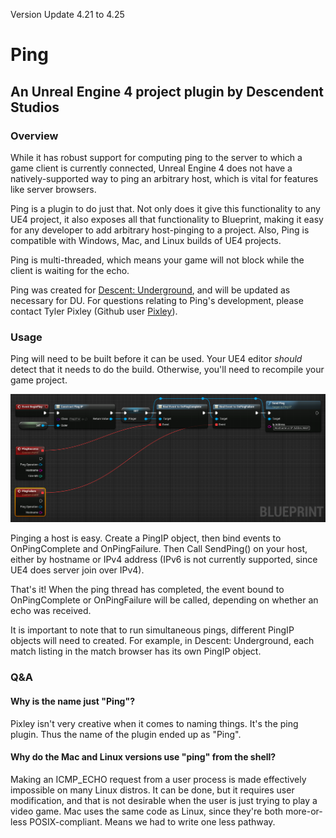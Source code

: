 Version Update 4.21 to 4.25 

# Ping

## An Unreal Engine 4 project plugin by Descendent Studios

### Overview

While it has robust support for computing ping to the server to which a game client is currently connected, Unreal Engine 4 does not have a natively-supported way to ping an arbitrary host, which is vital for features like server browsers.

Ping is a plugin to do just that.  Not only does it give this functionality to any UE4 project, it also exposes all that functionality to Blueprint, making it easy for any developer to add arbitrary host-pinging to a project.  Also, Ping is compatible with Windows, Mac, and Linux builds of UE4 projects.

Ping is multi-threaded, which means your game will not block while the client is waiting for the echo.

Ping was created for [Descent: Underground](https://descendentstudios.com), and will be updated as necessary for DU.  For questions relating to Ping's development, please contact Tyler Pixley (Github user [Pixley](https://github.com/pixley)).

### Usage

Ping will need to be built before it can be used.  Your UE4 editor *should* detect that it needs to do the build.  Otherwise, you'll need to recompile your game project.

![Example Blueprint](Example.png)

Pinging a host is easy.  Create a PingIP object, then bind events to OnPingComplete and OnPingFailure.  Then Call SendPing() on your host, either by hostname or IPv4 address (IPv6 is not currently supported, since UE4 does server join over IPv4).

That's it!  When the ping thread has completed, the event bound to OnPingComplete or OnPingFailure will be called, depending on whether an echo was received.

It is important to note that to run simultaneous pings, different PingIP objects will need to created.  For example, in Descent: Underground, each match listing in the match browser has its own PingIP object.

### Q&A

#### Why is the name just "Ping"?

Pixley isn't very creative when it comes to naming things.  It's the ping plugin.  Thus the name of the plugin ended up as "Ping".

#### Why do the Mac and Linux versions use "ping" from the shell?

Making an ICMP_ECHO request from a user process is made effectively impossible on many Linux distros.  It can be done, but it requires user modification, and that is not desirable when the user is just trying to play a video game.  Mac uses the same code as Linux, since they're both more-or-less POSIX-compliant.  Means we had to write one less pathway.
